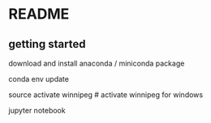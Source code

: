 # README

## getting started 

download and install anaconda / miniconda package 

conda env update

source activate winnipeg # activate winnipeg for windows

jupyter notebook



